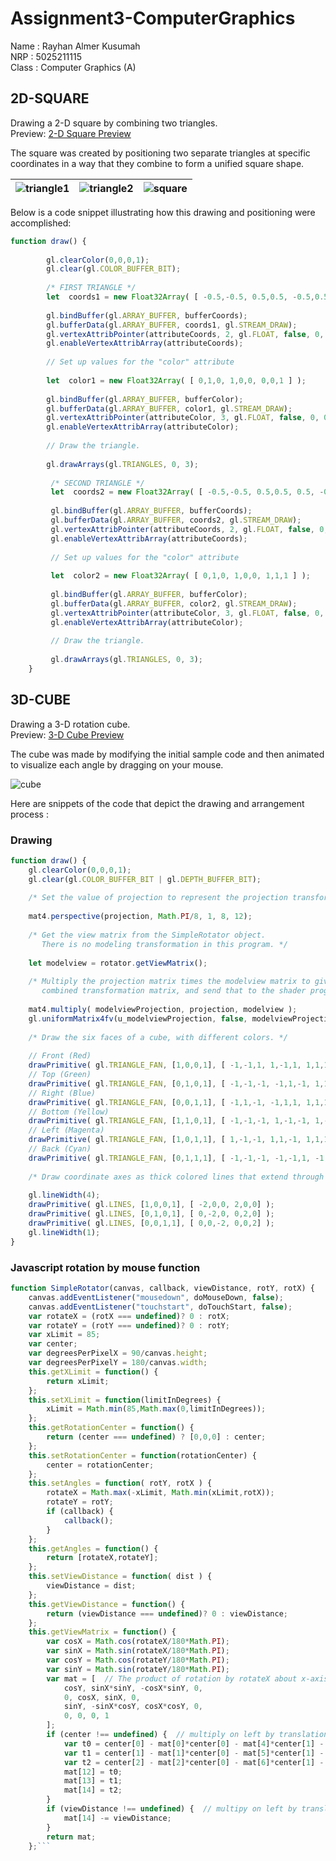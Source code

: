 # Assignment3-ComputerGraphics

Name    : Rayhan Almer Kusumah  
NRP     : 5025211115  
Class   : Computer Graphics (A)  

## 2D-SQUARE

Drawing a 2-D square by combining two triangles.  
Preview: [2-D Square Preview](https://rayhanalmer.github.io/Assignment3-ComputerGraphics/2D-Square.html "square")  

The square was created by positioning two separate 
triangles at specific coordinates in a way that they 
combine to form a unified square shape. 

|![triangle1](https://github.com/rayhanalmer/Assignment3-ComputerGraphics/blob/main/assets/triangle-1.png)|![triangle2](https://github.com/rayhanalmer/Assignment3-ComputerGraphics/blob/main/assets/triangle-2.png)|![square](https://github.com/rayhanalmer/Assignment3-ComputerGraphics/blob/main/assets/square.png)|
|-------------------|-------------------|--------------------|

Below is a code snippet illustrating how this drawing and positioning were accomplished:  

``` javascript
function draw() { 
    
        gl.clearColor(0,0,0,1);  
        gl.clear(gl.COLOR_BUFFER_BIT);  
    
        /* FIRST TRIANGLE */
        let  coords1 = new Float32Array( [ -0.5,-0.5, 0.5,0.5, -0.5,0.5 ] );
       
        gl.bindBuffer(gl.ARRAY_BUFFER, bufferCoords);
        gl.bufferData(gl.ARRAY_BUFFER, coords1, gl.STREAM_DRAW);
        gl.vertexAttribPointer(attributeCoords, 2, gl.FLOAT, false, 0, 0);
        gl.enableVertexAttribArray(attributeCoords); 
       
        // Set up values for the "color" attribute 
       
        let  color1 = new Float32Array( [ 0,1,0, 1,0,0, 0,0,1 ] );
    
        gl.bindBuffer(gl.ARRAY_BUFFER, bufferColor);
        gl.bufferData(gl.ARRAY_BUFFER, color1, gl.STREAM_DRAW);
        gl.vertexAttribPointer(attributeColor, 3, gl.FLOAT, false, 0, 0);
        gl.enableVertexAttribArray(attributeColor); 
        
        // Draw the triangle.
       
        gl.drawArrays(gl.TRIANGLES, 0, 3);
        
         /* SECOND TRIANGLE */
         let  coords2 = new Float32Array( [ -0.5,-0.5, 0.5,0.5, 0.5, -0.5 ] );
       
         gl.bindBuffer(gl.ARRAY_BUFFER, bufferCoords);
         gl.bufferData(gl.ARRAY_BUFFER, coords2, gl.STREAM_DRAW);
         gl.vertexAttribPointer(attributeCoords, 2, gl.FLOAT, false, 0, 0);
         gl.enableVertexAttribArray(attributeCoords); 
        
         // Set up values for the "color" attribute 
        
         let  color2 = new Float32Array( [ 0,1,0, 1,0,0, 1,1,1 ] );
     
         gl.bindBuffer(gl.ARRAY_BUFFER, bufferColor);
         gl.bufferData(gl.ARRAY_BUFFER, color2, gl.STREAM_DRAW);
         gl.vertexAttribPointer(attributeColor, 3, gl.FLOAT, false, 0, 0);
         gl.enableVertexAttribArray(attributeColor); 
         
         // Draw the triangle.
        
         gl.drawArrays(gl.TRIANGLES, 0, 3);
    }
```

## 3D-CUBE

Drawing a 3-D rotation cube.  
Preview: [3-D Cube Preview](https://rayhanalmer.github.io/Assignment3-ComputerGraphics/3D-Cube.html "cube")  

The cube was made  by modifying the initial sample code and then animated to visualize each angle by dragging on your mouse. 


![cube](https://github.com/rayhanalmer/Assignment3-ComputerGraphics/blob/main/assets/cube-rotation.gif)

Here are snippets of the code that depict the drawing and arrangement process :

### Drawing

``` javascript
function draw() { 
    gl.clearColor(0,0,0,1);
    gl.clear(gl.COLOR_BUFFER_BIT | gl.DEPTH_BUFFER_BIT);
    
    /* Set the value of projection to represent the projection transformation */
    
    mat4.perspective(projection, Math.PI/8, 1, 8, 12);
    
    /* Get the view matrix from the SimpleRotator object.
       There is no modeling transformation in this program. */
    
    let modelview = rotator.getViewMatrix();
        
    /* Multiply the projection matrix times the modelview matrix to give the
       combined transformation matrix, and send that to the shader program. */
       
    mat4.multiply( modelviewProjection, projection, modelview );
    gl.uniformMatrix4fv(u_modelviewProjection, false, modelviewProjection );
    
    /* Draw the six faces of a cube, with different colors. */
    
    // Front (Red)
    drawPrimitive( gl.TRIANGLE_FAN, [1,0,0,1], [ -1,-1,1, 1,-1,1, 1,1,1, -1,1,1 ]);
    // Top (Green)
    drawPrimitive( gl.TRIANGLE_FAN, [0,1,0,1], [ -1,-1,-1, -1,1,-1, 1,1,-1, 1,-1,-1 ]);
    // Right (Blue)
    drawPrimitive( gl.TRIANGLE_FAN, [0,0,1,1], [ -1,1,-1, -1,1,1, 1,1,1, 1,1,-1 ]);
    // Bottom (Yellow)
    drawPrimitive( gl.TRIANGLE_FAN, [1,1,0,1], [ -1,-1,-1, 1,-1,-1, 1,-1,1, -1,-1,1 ]);
    // Left (Magenta)
    drawPrimitive( gl.TRIANGLE_FAN, [1,0,1,1], [ 1,-1,-1, 1,1,-1, 1,1,1, 1,-1,1 ]);
    // Back (Cyan)
    drawPrimitive( gl.TRIANGLE_FAN, [0,1,1,1], [ -1,-1,-1, -1,-1,1, -1,1,1, -1,1,-1 ]);
    
    /* Draw coordinate axes as thick colored lines that extend through the cube. */
    
    gl.lineWidth(4);
    drawPrimitive( gl.LINES, [1,0,0,1], [ -2,0,0, 2,0,0] );
    drawPrimitive( gl.LINES, [0,1,0,1], [ 0,-2,0, 0,2,0] );
    drawPrimitive( gl.LINES, [0,0,1,1], [ 0,0,-2, 0,0,2] );
    gl.lineWidth(1);
}
```

### Javascript rotation by mouse function
``` javascript
function SimpleRotator(canvas, callback, viewDistance, rotY, rotX) {
    canvas.addEventListener("mousedown", doMouseDown, false);
    canvas.addEventListener("touchstart", doTouchStart, false);
    var rotateX = (rotX === undefined)? 0 : rotX;
    var rotateY = (rotY === undefined)? 0 : rotY;
    var xLimit = 85;
    var center;
    var degreesPerPixelX = 90/canvas.height;
    var degreesPerPixelY = 180/canvas.width; 
    this.getXLimit = function() {
        return xLimit;
    };
    this.setXLimit = function(limitInDegrees) {
        xLimit = Math.min(85,Math.max(0,limitInDegrees));
    };
    this.getRotationCenter = function() {
        return (center === undefined) ? [0,0,0] : center;
    };
    this.setRotationCenter = function(rotationCenter) {
        center = rotationCenter;
    };
    this.setAngles = function( rotY, rotX ) {
        rotateX = Math.max(-xLimit, Math.min(xLimit,rotX));
        rotateY = rotY;
        if (callback) {
            callback();
        }
    };
    this.getAngles = function() {
        return [rotateX,rotateY];
    };
    this.setViewDistance = function( dist ) {
        viewDistance = dist;
    };
    this.getViewDistance = function() {
        return (viewDistance === undefined)? 0 : viewDistance;
    };
    this.getViewMatrix = function() {
        var cosX = Math.cos(rotateX/180*Math.PI);
        var sinX = Math.sin(rotateX/180*Math.PI);
        var cosY = Math.cos(rotateY/180*Math.PI);
        var sinY = Math.sin(rotateY/180*Math.PI);
        var mat = [  // The product of rotation by rotateX about x-axis and by rotateY about y-axis.
            cosY, sinX*sinY, -cosX*sinY, 0,
            0, cosX, sinX, 0,
            sinY, -sinX*cosY, cosX*cosY, 0,
            0, 0, 0, 1
        ];
        if (center !== undefined) {  // multiply on left by translation by rotationCenter, on right by translation by -rotationCenter
            var t0 = center[0] - mat[0]*center[0] - mat[4]*center[1] - mat[8]*center[2];
            var t1 = center[1] - mat[1]*center[0] - mat[5]*center[1] - mat[9]*center[2];
            var t2 = center[2] - mat[2]*center[0] - mat[6]*center[1] - mat[10]*center[2];
            mat[12] = t0;
            mat[13] = t1;
            mat[14] = t2;
        }
        if (viewDistance !== undefined) {  // multipy on left by translation by (0,0,-viewDistance)
            mat[14] -= viewDistance;
        }
        return mat;
    };```


